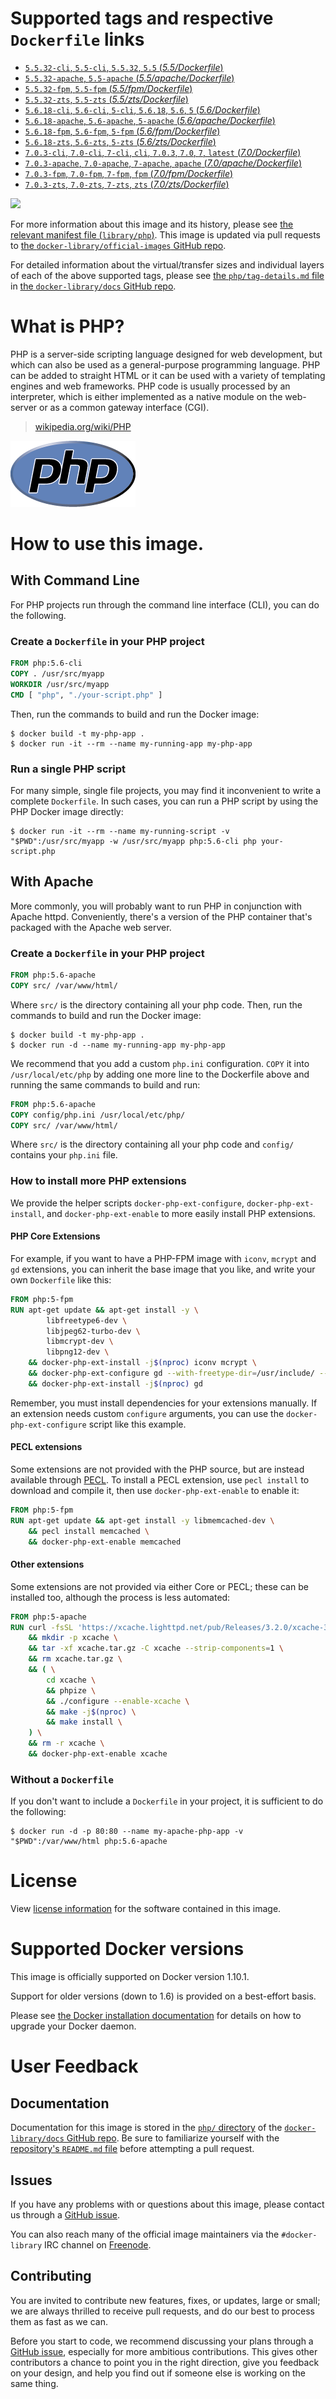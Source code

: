 # Supported tags and respective `Dockerfile` links

-	[`5.5.32-cli`, `5.5-cli`, `5.5.32`, `5.5` (*5.5/Dockerfile*)](https://github.com/docker-library/php/blob/7bd5c38db974ee629a815896add1ec568a1cc88c/5.5/Dockerfile)
-	[`5.5.32-apache`, `5.5-apache` (*5.5/apache/Dockerfile*)](https://github.com/docker-library/php/blob/7bd5c38db974ee629a815896add1ec568a1cc88c/5.5/apache/Dockerfile)
-	[`5.5.32-fpm`, `5.5-fpm` (*5.5/fpm/Dockerfile*)](https://github.com/docker-library/php/blob/7bd5c38db974ee629a815896add1ec568a1cc88c/5.5/fpm/Dockerfile)
-	[`5.5.32-zts`, `5.5-zts` (*5.5/zts/Dockerfile*)](https://github.com/docker-library/php/blob/7bd5c38db974ee629a815896add1ec568a1cc88c/5.5/zts/Dockerfile)
-	[`5.6.18-cli`, `5.6-cli`, `5-cli`, `5.6.18`, `5.6`, `5` (*5.6/Dockerfile*)](https://github.com/docker-library/php/blob/7bd5c38db974ee629a815896add1ec568a1cc88c/5.6/Dockerfile)
-	[`5.6.18-apache`, `5.6-apache`, `5-apache` (*5.6/apache/Dockerfile*)](https://github.com/docker-library/php/blob/7bd5c38db974ee629a815896add1ec568a1cc88c/5.6/apache/Dockerfile)
-	[`5.6.18-fpm`, `5.6-fpm`, `5-fpm` (*5.6/fpm/Dockerfile*)](https://github.com/docker-library/php/blob/7bd5c38db974ee629a815896add1ec568a1cc88c/5.6/fpm/Dockerfile)
-	[`5.6.18-zts`, `5.6-zts`, `5-zts` (*5.6/zts/Dockerfile*)](https://github.com/docker-library/php/blob/7bd5c38db974ee629a815896add1ec568a1cc88c/5.6/zts/Dockerfile)
-	[`7.0.3-cli`, `7.0-cli`, `7-cli`, `cli`, `7.0.3`, `7.0`, `7`, `latest` (*7.0/Dockerfile*)](https://github.com/docker-library/php/blob/7bd5c38db974ee629a815896add1ec568a1cc88c/7.0/Dockerfile)
-	[`7.0.3-apache`, `7.0-apache`, `7-apache`, `apache` (*7.0/apache/Dockerfile*)](https://github.com/docker-library/php/blob/7bd5c38db974ee629a815896add1ec568a1cc88c/7.0/apache/Dockerfile)
-	[`7.0.3-fpm`, `7.0-fpm`, `7-fpm`, `fpm` (*7.0/fpm/Dockerfile*)](https://github.com/docker-library/php/blob/7bd5c38db974ee629a815896add1ec568a1cc88c/7.0/fpm/Dockerfile)
-	[`7.0.3-zts`, `7.0-zts`, `7-zts`, `zts` (*7.0/zts/Dockerfile*)](https://github.com/docker-library/php/blob/7bd5c38db974ee629a815896add1ec568a1cc88c/7.0/zts/Dockerfile)

[![](https://badge.imagelayers.io/php:latest.svg)](https://imagelayers.io/?images=php:5.5.32-cli,php:5.5.32-apache,php:5.5.32-fpm,php:5.5.32-zts,php:5.6.18-cli,php:5.6.18-apache,php:5.6.18-fpm,php:5.6.18-zts,php:7.0.3-cli,php:7.0.3-apache,php:7.0.3-fpm,php:7.0.3-zts)

For more information about this image and its history, please see [the relevant manifest file (`library/php`)](https://github.com/docker-library/official-images/blob/master/library/php). This image is updated via pull requests to [the `docker-library/official-images` GitHub repo](https://github.com/docker-library/official-images).

For detailed information about the virtual/transfer sizes and individual layers of each of the above supported tags, please see [the `php/tag-details.md` file](https://github.com/docker-library/docs/blob/master/php/tag-details.md) in [the `docker-library/docs` GitHub repo](https://github.com/docker-library/docs).

# What is PHP?

PHP is a server-side scripting language designed for web development, but which can also be used as a general-purpose programming language. PHP can be added to straight HTML or it can be used with a variety of templating engines and web frameworks. PHP code is usually processed by an interpreter, which is either implemented as a native module on the web-server or as a common gateway interface (CGI).

> [wikipedia.org/wiki/PHP](http://en.wikipedia.org/wiki/PHP)

![logo](https://raw.githubusercontent.com/docker-library/docs/01c12653951b2fe592c1f93a13b4e289ada0e3a1/php/logo.png)

# How to use this image.

## With Command Line

For PHP projects run through the command line interface (CLI), you can do the following.

### Create a `Dockerfile` in your PHP project

```dockerfile
FROM php:5.6-cli
COPY . /usr/src/myapp
WORKDIR /usr/src/myapp
CMD [ "php", "./your-script.php" ]
```

Then, run the commands to build and run the Docker image:

```console
$ docker build -t my-php-app .
$ docker run -it --rm --name my-running-app my-php-app
```

### Run a single PHP script

For many simple, single file projects, you may find it inconvenient to write a complete `Dockerfile`. In such cases, you can run a PHP script by using the PHP Docker image directly:

```console
$ docker run -it --rm --name my-running-script -v "$PWD":/usr/src/myapp -w /usr/src/myapp php:5.6-cli php your-script.php
```

## With Apache

More commonly, you will probably want to run PHP in conjunction with Apache httpd. Conveniently, there's a version of the PHP container that's packaged with the Apache web server.

### Create a `Dockerfile` in your PHP project

```dockerfile
FROM php:5.6-apache
COPY src/ /var/www/html/
```

Where `src/` is the directory containing all your php code. Then, run the commands to build and run the Docker image:

```console
$ docker build -t my-php-app .
$ docker run -d --name my-running-app my-php-app
```

We recommend that you add a custom `php.ini` configuration. `COPY` it into `/usr/local/etc/php` by adding one more line to the Dockerfile above and running the same commands to build and run:

```dockerfile
FROM php:5.6-apache
COPY config/php.ini /usr/local/etc/php/
COPY src/ /var/www/html/
```

Where `src/` is the directory containing all your php code and `config/` contains your `php.ini` file.

### How to install more PHP extensions

We provide the helper scripts `docker-php-ext-configure`, `docker-php-ext-install`, and `docker-php-ext-enable` to more easily install PHP extensions.

#### PHP Core Extensions

For example, if you want to have a PHP-FPM image with `iconv`, `mcrypt` and `gd` extensions, you can inherit the base image that you like, and write your own `Dockerfile` like this:

```dockerfile
FROM php:5-fpm
RUN apt-get update && apt-get install -y \
        libfreetype6-dev \
        libjpeg62-turbo-dev \
        libmcrypt-dev \
        libpng12-dev \
    && docker-php-ext-install -j$(nproc) iconv mcrypt \
    && docker-php-ext-configure gd --with-freetype-dir=/usr/include/ --with-jpeg-dir=/usr/include/ \
    && docker-php-ext-install -j$(nproc) gd
```

Remember, you must install dependencies for your extensions manually. If an extension needs custom `configure` arguments, you can use the `docker-php-ext-configure` script like this example.

#### PECL extensions

Some extensions are not provided with the PHP source, but are instead available through [PECL](https://pecl.php.net/). To install a PECL extension, use `pecl install` to download and compile it, then use `docker-php-ext-enable` to enable it:

```dockerfile
FROM php:5-fpm
RUN apt-get update && apt-get install -y libmemcached-dev \
	&& pecl install memcached \
	&& docker-php-ext-enable memcached
```

#### Other extensions

Some extensions are not provided via either Core or PECL; these can be installed too, although the process is less automated:

```dockerfile
FROM php:5-apache
RUN curl -fsSL 'https://xcache.lighttpd.net/pub/Releases/3.2.0/xcache-3.2.0.tar.gz' -o xcache.tar.gz \
    && mkdir -p xcache \
    && tar -xf xcache.tar.gz -C xcache --strip-components=1 \
    && rm xcache.tar.gz \
    && ( \
        cd xcache \
        && phpize \
        && ./configure --enable-xcache \
        && make -j$(nproc) \
        && make install \
    ) \
    && rm -r xcache \
    && docker-php-ext-enable xcache
```

### Without a `Dockerfile`

If you don't want to include a `Dockerfile` in your project, it is sufficient to do the following:

```console
$ docker run -d -p 80:80 --name my-apache-php-app -v "$PWD":/var/www/html php:5.6-apache
```

# License

View [license information](http://php.net/license/) for the software contained in this image.

# Supported Docker versions

This image is officially supported on Docker version 1.10.1.

Support for older versions (down to 1.6) is provided on a best-effort basis.

Please see [the Docker installation documentation](https://docs.docker.com/installation/) for details on how to upgrade your Docker daemon.

# User Feedback

## Documentation

Documentation for this image is stored in the [`php/` directory](https://github.com/docker-library/docs/tree/master/php) of the [`docker-library/docs` GitHub repo](https://github.com/docker-library/docs). Be sure to familiarize yourself with the [repository's `README.md` file](https://github.com/docker-library/docs/blob/master/README.md) before attempting a pull request.

## Issues

If you have any problems with or questions about this image, please contact us through a [GitHub issue](https://github.com/docker-library/php/issues).

You can also reach many of the official image maintainers via the `#docker-library` IRC channel on [Freenode](https://freenode.net).

## Contributing

You are invited to contribute new features, fixes, or updates, large or small; we are always thrilled to receive pull requests, and do our best to process them as fast as we can.

Before you start to code, we recommend discussing your plans through a [GitHub issue](https://github.com/docker-library/php/issues), especially for more ambitious contributions. This gives other contributors a chance to point you in the right direction, give you feedback on your design, and help you find out if someone else is working on the same thing.

